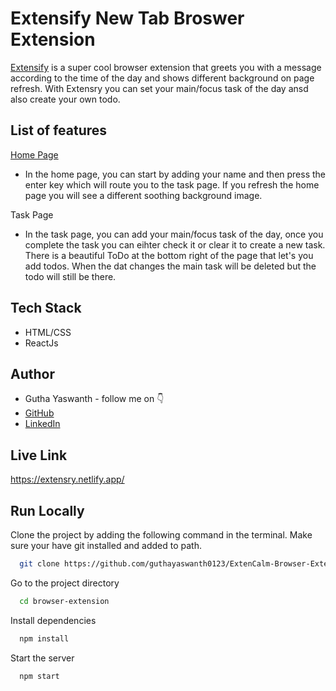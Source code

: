 # Extensify New Tab Broswer Extension

[Extensify](https://extensry.netlify.app/) is a super cool browser extension that greets you with a message according to the time of the day and shows different background on page refresh. With Extensry you can set your main/focus task of the day ansd also create your own todo.


## List of features
[Home Page](https://extensry.netlify.app/)
- In the home page, you can start by adding your name and then press the enter key which will route you to the task page. If you refresh the home page you will see a different soothing background image.

Task Page
-   In the task page, you can add your main/focus task of the day, once you complete the task you can eihter check it or clear it to create a new task. There is a beautiful ToDo at the bottom right of the page that let's you add todos. When the dat changes the main task will be deleted but the todo will still be there.


## Tech Stack

- HTML/CSS
- ReactJs

## Author

-   Gutha Yaswanth - follow me on 👇
-   [GitHub](https://github.com/guthayaswanth0123?tab=repositories)
-   [LinkedIn](https://www.linkedin.com/in/yaswanth28/)
  


## Live Link

https://extensry.netlify.app/


## Run Locally

Clone the project by adding the following command in the terminal.
Make sure your have git installed and added to path.

```bash
  git clone https://github.com/guthayaswanth0123/ExtenCalm-Browser-Extension.git
```

Go to the project directory

```bash
  cd browser-extension
```

Install dependencies

```bash
  npm install
```

Start the server

```bash
  npm start
```

